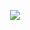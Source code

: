 <p align="center">
  <img  src="https://github.com/user-attachments/assets/12f5162c-891e-40fb-aab0-006747d0974e">
</p>

